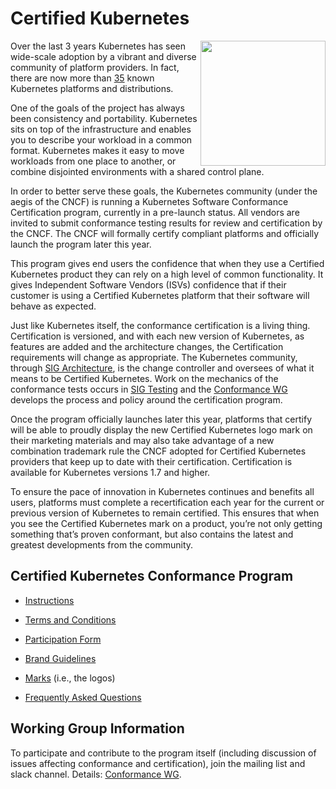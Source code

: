 # Certified Kubernetes

<img src="https://raw.githubusercontent.com/cncf/artwork/master/kubernetes/certified-kubernetes/versionless/color/certified_kubernetes_color.png" align="right" width="200px">Over the last 3 years Kubernetes has seen wide-scale adoption by a vibrant and diverse community of platform providers. In fact, there are now more than [35](https://docs.google.com/spreadsheets/u/1/d/1LxSqBzjOxfGx3cmtZ4EbB_BGCxT_wlxW_xgHVVa23es/edit#gid=0) known Kubernetes platforms and distributions.

One of the goals of the project has always been consistency and portability. Kubernetes sits on top of the infrastructure and enables you to describe your workload in a common format. Kubernetes makes it easy to move workloads from one place to another, or combine disjointed environments with a shared control plane.

In order to better serve these goals, the Kubernetes community (under the aegis of the CNCF) is
running a Kubernetes Software Conformance Certification program, currently in a pre-launch status.
All vendors are invited to submit conformance testing results for review and certification by the CNCF. The CNCF will formally certify compliant platforms and officially launch the program later this year.

This program gives end users the confidence that when they use a Certified Kubernetes product they can rely on a high level of common functionality. It gives Independent Software Vendors (ISVs) confidence that if their customer is using a Certified Kubernetes platform that their software will behave as expected.

Just like Kubernetes itself, the conformance certification is a living thing. Certification is versioned, and with each new version of Kubernetes, as features are added and the architecture changes, the Certification requirements will change as appropriate. The Kubernetes community, through [SIG Architecture](https://github.com/kubernetes/community/tree/master/sig-architecture), is the change controller and oversees of what it means to be Certified Kubernetes. Work on the mechanics of the conformance tests occurs in [SIG Testing](https://github.com/kubernetes/community/tree/master/sig-testing) and the [Conformance WG](README-WG.md) develops the process and policy around the certification program.

Once the program officially launches later this year, platforms that certify will be able to proudly display the new Certified Kubernetes logo mark on their marketing materials and may also take advantage of a new combination trademark rule the CNCF adopted for Certified Kubernetes providers that keep up to date with their certification. Certification is available for Kubernetes versions 1.7 and higher.

To ensure the pace of innovation in Kubernetes continues and benefits all users, platforms must complete a recertification each year for the current or previous version of Kubernetes to remain certified. This ensures that when you see the Certified Kubernetes mark on a product, you’re not only getting something that’s proven conformant, but also contains the latest and greatest developments from the community.

## Certified Kubernetes Conformance Program

* [Instructions](instructions.md)

* [Terms and Conditions](./terms-conditions/Certified_Kubernetes_Terms.md)

* [Participation Form](./participation-form/Certified_Kubernetes_Form.md)

* [Brand Guidelines](https://github.com/cncf/artwork/blob/master/kubernetes/certified-kubernetes/certified-kubernetes-brand-guide.pdf)

* [Marks](https://github.com/cncf/artwork/tree/master/kubernetes/certified-kubernetes/) (i.e., the logos)

* [Frequently Asked Questions](faq.md)

## Working Group Information

To participate and contribute to the program itself (including discussion of
issues affecting conformance and certification), join the mailing list and
slack channel. Details: [Conformance WG](README-WG.md).
